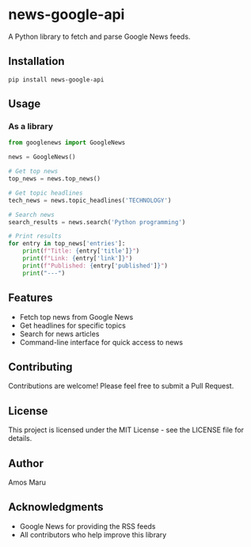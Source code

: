# news-google-api

A Python library to fetch and parse Google News feeds.

## Installation

```
pip install news-google-api
```

## Usage

### As a library

```python
from googlenews import GoogleNews

news = GoogleNews()

# Get top news
top_news = news.top_news()

# Get topic headlines
tech_news = news.topic_headlines('TECHNOLOGY')

# Search news
search_results = news.search('Python programming')

# Print results
for entry in top_news['entries']:
    print(f"Title: {entry['title']}")
    print(f"Link: {entry['link']}")
    print(f"Published: {entry['published']}")
    print("---")
```


## Features

- Fetch top news from Google News
- Get headlines for specific topics
- Search for news articles
- Command-line interface for quick access to news

## Contributing

Contributions are welcome! Please feel free to submit a Pull Request.

## License

This project is licensed under the MIT License - see the LICENSE file for details.

## Author

Amos Maru

## Acknowledgments

- Google News for providing the RSS feeds
- All contributors who help improve this library